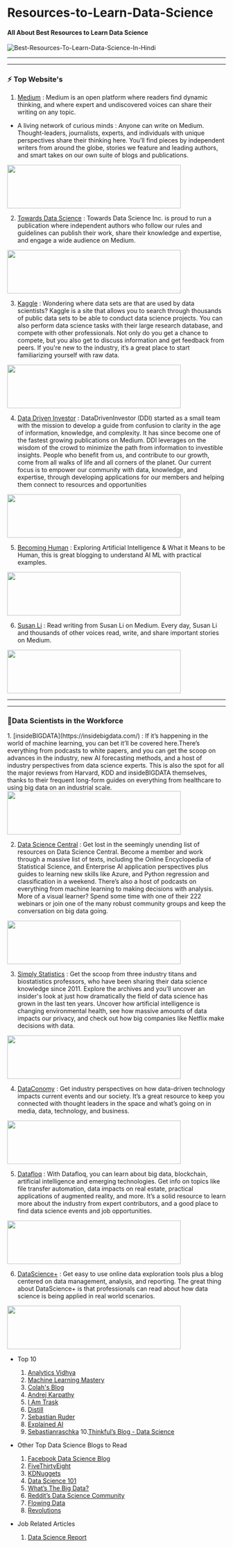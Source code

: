 # Resources-to-Learn-Data-Science
<h4 align="left">All About Best Resources to Learn Data Science </h4>

![Best-Resources-To-Learn-Data-Science-In-Hindi](https://user-images.githubusercontent.com/87929992/188286742-f6a90923-d3b6-4f7c-8f63-8e3c64de451e.jpg)

---
---
<h3 align="left">⚡ Top Website's </h3>
  
1. [Medium](https://medium.com/tag/data-science0) : 
Medium is an open platform where readers find dynamic thinking, and where expert and undiscovered voices can share their writing on any topic.
- A living network of curious minds : Anyone can write on Medium. Thought-leaders, journalists, experts, and individuals with unique perspectives share their thinking here. You’ll find pieces by independent writers from around the globe, stories we feature and leading authors, and smart takes on our own suite of blogs and publications.
<img src="https://tse3.mm.bing.net/th?id=OIP.NQeR75b1kMHAvTliS50wsQHaB1&pid=Api&P=0" height="100" width="400" align="center">


2. [Towards Data Science](https://towardsdatascience.com/) : Towards Data Science Inc. is proud to run a publication where independent authors who follow our rules and guidelines can publish their work, share their knowledge and expertise, and engage a wide audience on Medium.
<img src="https://user-images.githubusercontent.com/87929992/188287006-cd242646-e90c-44d0-a500-a3af6e051b90.png" height="100" width="400" align="center">


3. [Kaggle](https://www.kaggle.com/) : Wondering where data sets are that are used by data scientists? Kaggle is a site that allows you to search through thousands of public data sets to be able to conduct data science projects. You can also perform data science tasks with their large research database, and compete with other professionals. Not only do you get a chance to compete, but you also get to discuss information and get feedback from peers. If you're new to the industry, it’s a great place to start familiarizing yourself with raw data.
<img src="https://www.kaggle.com/static/images/site-logo.svg" height="100" width="400" align="center">

  
4. [Data Driven Investor](https://medium.datadriveninvestor.com/) : DataDrivenInvestor (DDI) started as a small team with the mission to develop a guide from confusion to clarity in the age of information, knowledge, and complexity. It has since become one of the fastest growing publications on Medium. DDI leverages on the wisdom of the crowd to minimize the path from information to investible insights. People who benefit from us, and contribute to our growth, come from all walks of life and all corners of the planet. Our current focus is to empower our community with data, knowledge, and expertise, through developing applications for our members and helping them connect to resources and opportunities
<img src="https://datadriveninvestor.s3.amazonaws.com/uploads/2022/06/DataDrivenInvestor-1-e1656318914168.png" height="100" width="400" align="center">
  
  
5. [Becoming Human](https://becominghuman.ai/) : Exploring Artificial Intelligence & What it Means to be Human, this is great blogging to understand AI ML with practical examples.
<img src="https://cdn-images-1.medium.com/max/381/1*1fYpRTTpKQNa0zuEPe3itg@2x.png" height="100" width="400" align="center">


6. [Susan Li](https://actsusanli.medium.com/) : Read writing from Susan Li on Medium. Every day, Susan Li and thousands of other voices read, write, and share important stories on Medium.
<img src="https://user-images.githubusercontent.com/87929992/188288050-ca7b843e-06fd-4e78-b614-eae0c4a5aa33.png" height="100" width="400" align="center">

---
---
<h3 align="left">🤝Data Scientists in the Workforce </h3>
1. [insideBIGDATA](https://insidebigdata.com/) : If it’s happening in the world of machine learning, you can bet it’ll be covered here.There’s everything from podcasts to white papers, and you can get the scoop on advances in the industry, new AI forecasting methods, and a host of industry perspectives from data science experts. This is also the spot for all the major reviews from Harvard, KDD and insideBIGDATA themselves, thanks to their frequent long-form guides on everything from healthcare to using big data on an industrial scale.
<img src="https://insidebigdata.com/wp-content/uploads/2022/04/iBD-logo-horizontal-tagline1.png" height="100" width="400" align="center">

2. [Data Science Central](https://www.datasciencecentral.com/) : Get lost in the seemingly unending list of resources on Data Science Central. Become a member and work through a massive list of texts, including the Online Encyclopedia of Statistical Science, and Enterprise AI application perspectives plus guides to learning new skills like Azure, and Python regression and classification in a weekend. There’s also a host of podcasts on everything from machine learning to making decisions with analysis. More of a visual learner? Spend some time with one of their 222 webinars or join one of the many robust community groups and keep the conversation on big data going.    
<img src="https://user-images.githubusercontent.com/87929992/188288180-64af2e9a-19d2-4a17-84cd-6c12a761f23b.png" height="100" width="400" align="center">


3. [Simply Statistics](https://simplystatistics.org/index.html) : Get the scoop from three industry titans and biostatistics professors, who have been sharing their data science knowledge since 2011. Explore the archives and you’ll uncover an insider's look at just how dramatically the field of data science has grown in the last ten years. Uncover how artificial intelligence is changing environmental health, see how massive amounts of data impacts our privacy, and check out how big companies like Netflix make decisions with data.
<img src="https://simplystatistics.org/img/sslogo.png" height="100" width="400" align="center">


4. [DataConomy](https://dataconomy.com/) : Get industry perspectives on how data-driven technology impacts current events and our society. It’s a great resource to keep you connected with thought leaders in the space and what’s going on in media, data, technology, and business.
<img src="https://dataconomy.com/wp-content/uploads/2015/08/dataconomy-sm1.png" height="100" width="400" align="center">


5. [Datafloq](https://datafloq.com/) : With Datafloq, you can learn about big data, blockchain, artificial intelligence and emerging technologies. Get info on topics like file transfer automation, data impacts on real estate, practical applications of augmented reality, and more. It’s a solid resource to learn more about the industry from expert contributors, and a good place to find data science events and job opportunities.
<img src="https://cdn-eckfp.nitrocdn.com/DTyisYiFQbgqPRQVgYjLaYLjYJPqjuHf/assets/static/optimized/rev-602c3d5/wp-content/uploads/2021/08/20210816-Datafloq_Logo_Print-1024x303.png" height="100" width="400" align="center">

6.  [DataScience+](https://datascienceplus.com/) : Get easy to use online data exploration tools plus a blog centered on data management, analysis, and reporting. The great thing about DataScience+ is that professionals can read about how data science is being applied in real world scenarios.
<img src="https://datascienceplus.com/wp-content/themes/m01/images/logo-dsnew.png" height="100" width="400" align="center">

  
- Top 10
  1. [Analytics Vidhya](https://www.analyticsvidhya.com/blog-archive/)
  2. [Machine Learning Mastery](https://machinelearningmastery.com/blog/)
  3. [Colah's Blog](https://colah.github.io/)
  4. [Andrej Karpathy](https://karpathy.medium.com/)
  5. [I Am Trask](http://iamtrask.github.io/)
  6. [Distill](https://distill.pub/)
  7. [Sebastian Ruder](https://ruder.io/)
  8. [Explained AI](https://explained.ai/)
  9. [Sebastianraschka](https://sebastianraschka.com/blog/index.html)
  10.[Thinkful’s Blog - Data Science](https://www.thinkful.com/blog/tag/data-science/)

- Other Top Data Science Blogs to Read
    1. [Facebook Data Science Blog](https://research.facebook.com/research-areas/data-science/)
    2. [FiveThirtyEight](https://fivethirtyeight.com/)
    3. [KDNuggets](https://www.kdnuggets.com/news/index.html)
    4. [Data Science 101](https://ryanswanstrom.com/)
    5. [What’s The Big Data?](https://whatsthebigdata.com/)
    6. [Reddit’s Data Science Community](https://www.reddit.com/r/datascience/)
    7. [Flowing Data](https://flowingdata.com/)
    8. [Revolutions](https://blog.revolutionanalytics.com/)
  
- Job Related Articles
  1. [Data Science Report](http://starbridgepartners.com/data-science-report/)
